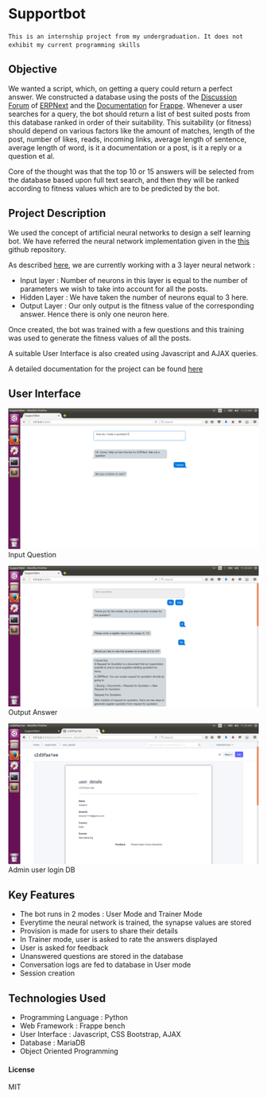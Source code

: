 # Supportbot

`This is an internship project from my undergraduation. It does not exhibit my current programming skills`

## Objective

We wanted a script, which, on getting a query could return a perfect answer. We constructed a database using the posts of the [Discussion Forum](https://discuss.erpnext.com) of [ERPNext](https://erpnext.com/) and the [Documentation](http://frappe.github.io/frappe/user/en/) for [Frappe](https://frappe.io/). Whenever a user searches for a query, the bot should return a list of best suited posts from this database ranked in order of their suitability. This suitability (or fitness) should depend on various factors like the amount of matches, length of the post, number of likes, reads, incoming links, average length of sentence, average length of word, is it a documentation or a post, is it a reply or a question et al.

Core of the thought was that the top 10 or 15 answers will be selected from the database based upon full text search, and then they will be ranked according to fitness values which are to be predicted by the bot.

## Project Description

We used the concept of artificial neural networks to design a self learning bot. We have referred the neural network implementation given in the [this](https://github.com/stephencwelch/Neural-Networks-Demystified) github repository.

As described [here](http://stevenmiller888.github.io/mind-how-to-build-a-neural-network/), we are currently working with a 3 layer neural network :
* Input layer : Number of neurons in this layer is equal to the number of parameters we wish to take into account for all the posts.
* Hidden Layer : We have taken the number of neurons equal to 3 here.
* Output Layer : Our only output is the fitness value of the corresponding answer. Hence there is only one neuron here.

Once created, the bot was trained with a few questions and this training was used to generate the fitness values of all the posts.

A suitable User Interface is also created using Javascript and AJAX queries.

A detailed documentation for the project can be found [here](./resources/THEMAKINGOFASUPPORTBOT.pdf)

## User Interface

![Input Question](./resources/input_question.png)
Input Question

![Output Question](./resources/output_question.png)
Output Answer

![User Login Database](./resources/user_login_db.png)
Admin user login DB

## Key Features

* The bot runs in 2 modes : User Mode and Trainer Mode
* Everytime the neural network is trained, the synapse values are stored
* Provision is made for users to share their details
* In Trainer mode, user is asked to rate the answers displayed
* User is asked for feedback
* Unanswered questions are stored in the database
* Conversation logs are fed to database in User mode
* Session creation

## Technologies Used

* Programming Language : Python
* Web Framework : Frappe bench
* User Interface : Javascript, CSS Bootstrap, AJAX
* Database : MariaDB
* Object Oriented Programming


#### License

MIT
